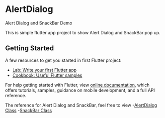 # AlertDialog
Alert Dialog and SnackBar Demo

This is simple flutter app project to show Alert Dialog and SnackBar pop up. 

## Getting Started

A few resources to get you started in first Flutter project:

- [Lab: Write your first Flutter app](https://flutter.dev/docs/get-started/codelab)
- [Cookbook: Useful Flutter samples](https://flutter.dev/docs/cookbook)

For help getting started with Flutter, view
[online documentation](https://flutter.dev/docs), which offers tutorials,
samples, guidance on mobile development, and a full API reference.

The reference for Alert Dialog and SnackBar, feel free to view
-[AlertDialog Class](https://api.flutter.dev/flutter/material/AlertDialog-class.html)
-[SnackBar Class](https://api.flutter.dev/flutter/material/SnackBar-class.html)
